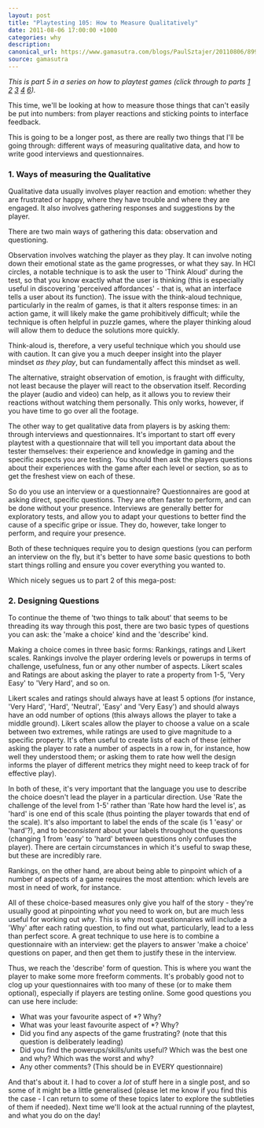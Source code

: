 ```yaml
---
layout: post
title: "Playtesting 105: How to Measure Qualitatively"
date: 2011-08-06 17:00:00 +1000
categories: why
description:
canonical_url: https://www.gamasutra.com/blogs/PaulSztajer/20110806/89958/Playtesting_105_How_to_measure_Qualitatively.php
source: gamasutra
---
```

*This is part 5 in a series on how to playtest games (click through to parts [1](/why/2011/07/14/playtesting-101.html) [2](/why/2011/07/19/playtesting-102.html) [3](/why/2011/08/02/playtesting-103.html)
[4](/why/2011/08/04/playtesting-104.html)  [6](/why/2011/09/12/playtesting-106.html)).*

This time, we'll be looking at how to measure those things that can't easily be put into numbers: from player reactions and sticking points to interface feedback.

This is going to be a longer post, as there are really two things that I'll be going through: different ways of measuring qualitative data, and how to write good interviews and questionnaires.

### 1\. Ways of measuring the Qualitative

Qualitative data usually involves player reaction and emotion: whether they are frustrated or happy, where they have trouble and where they are engaged. It also involves gathering responses and suggestions by the player.

There are two main ways of gathering this data: observation and questioning.

Observation involves watching the player as they play. It can involve noting down their emotional state as the game progresses, or what they say. In HCI circles, a notable technique is to ask the user to 'Think Aloud' during the test, so that you know exactly what the user is thinking (this is especially useful in discovering 'perceived affordances' - that is, what an interface tells a user about its function). The issue with the think-aloud technique, particularly in the realm of games, is that it alters response times: in an action game, it will likely make the game prohibitively difficult; while the technique is often helpful in puzzle games, where the player thinking aloud will allow them to deduce the solutions more quickly.

Think-aloud is, therefore, a very useful technique which you should use with caution. It can give you a much deeper insight into the player mindset *as they play*, but can fundamentally affect this mindset as well.

The alternative, straight observation of emotion, is fraught with difficulty, not least because the player will react to the observation itself. Recording the player (audio and video) can help, as it allows you to review their reactions without watching them personally. This only works, however, if you have time to go over all the footage.

The other way to get qualitative data from players is by asking them: through interviews and questionnaires. It's important to start off every playtest with a questionnaire that will tell you important data about the tester themselves: their experience and knowledge in gaming and the specific aspects you are testing. You should then ask the players questions about their experiences with the game after each level or section, so as to get the freshest view on each of these.

So do you use an interview or a questionnaire? Questionnaires are good at asking direct, specific questions. They are often faster to perform, and can be done without your presence. Interviews are generally better for exploratory tests, and allow you to adapt your questions to better find the cause of a specific gripe or issue. They do, however, take longer to perform, and require your presence.

Both of these techniques require you to design questions (you can perform an interview on the fly, but it's better to have *some* basic questions to both start things rolling and ensure you cover everything you wanted to.

Which nicely segues us to part 2 of this mega-post:

### 2\. Designing Questions

To continue the theme of 'two things to talk about' that seems to be threading its way through this post, there are two basic types of questions you can ask: the 'make a choice' kind and the 'describe' kind.

Making a choice comes in three basic forms: Rankings, ratings and Likert scales. Rankings involve the player ordering levels or powerups in terms of challenge, usefulness, fun or any other number of aspects. Likert scales and Ratings are about asking the player to rate a property from 1-5, 'Very Easy' to 'Very Hard', and so on.

Likert scales and ratings should always have at least 5 options (for instance, 'Very Hard', 'Hard', 'Neutral', 'Easy' and 'Very Easy') and should always have an odd number of options (this always allows the player to take a middle ground). Likert scales allow the player to choose a value on a scale between two extremes, while ratings are used to give magnitude to a specific property. It's often useful to create lists of each of these (either asking the player to rate a number of aspects in a row in, for instance, how well they understood them; or asking them to rate how well the design informs the player of different metrics they might need to keep track of for effective play).

In both of these, it's very important that the language you use to describe the choice doesn't lead the player in a particular direction. Use 'Rate the challenge of the level from 1-5' rather than 'Rate how hard the level is', as 'hard' is one end of this scale (thus pointing the player towards that end of the scale). It's also important to label the ends of the scale (is 1 'easy' or 'hard'?), and to be*consistent* about your labels throughout the questions (changing 1 from 'easy' to 'hard' between questions only confuses the player). There are certain circumstances in which it's useful to swap these, but these are incredibly rare.

Rankings, on the other hand, are about being able to pinpoint which of a number of aspects of a game requires the most attention: which levels are most in need of work, for instance.

All of these choice-based measures only give you half of the story - they're usually good at pinpointing *what* you need to work on, but are much less useful for working out *why*. This is why most questionnaires will include a 'Why' after each rating question, to find out what, particularly, lead to a less than perfect score. A great technique to use here is to combine a questionnaire with an interview: get the players to answer 'make a choice' questions on paper, and then get them to justify these in the interview.

Thus, we reach the 'describe' form of question. This is where you want the player to make some more freeform comments. It's probably good not to clog up your questionnaires with too many of these (or to make them optional), especially if players are testing online. Some good questions you can use here include:

-   What was your favourite aspect of \*? Why?
-   What was your least favourite aspect of \*? Why?
-   Did you find any aspects of the game frustrating? (note that this question is deliberately leading)
-   Did you find the powerups/skills/units useful? Which was the best one and why? Which was the worst and why?
-   Any other comments? (This should be in EVERY questionnaire)

And that's about it. I had to cover a *lot* of stuff here in a single post, and so some of it might be a little generalised (please let me know if you find this the case - I can return to some of these topics later to explore the subtleties of them if needed). Next time we'll look at the actual running of the playtest, and what you do on the day!

